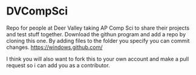 DVCompSci
=========

Repo for people at Deer Valley taking AP Comp Sci to share their projects and test stuff together.
Download the githun program and add a repo by cloning this one. By adding files to the folder you specify you can commit changes.
https://windows.github.com/

I think you will also want to fork this to your own account and make a pull request so i can add you as a contributor.
